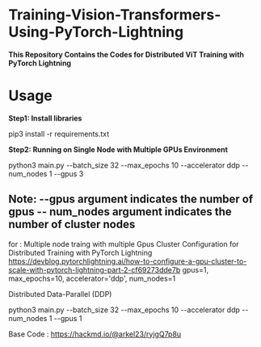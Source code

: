 # Training-Vision-Transformers-Using-PyTorch-Lightning


**This Repository Contains the Codes for Distributed ViT Training with PyTorch Lightning** 

# Usage

**Step1: Install libraries**

pip3 install -r requirements.txt

**Step2: Running on Single Node with Multiple GPUs Environment** 

python3 main.py --batch_size 32 --max_epochs 10  --accelerator ddp --num_nodes 1 --gpus 3

Note:
--gpus argument indicates the number of gpus 
-- num_nodes argument indicates the number of cluster nodes
-- 



for :
Multiple node traing with multiple Gpus 
Cluster Configuration for Distributed Training with PyTorch Lightning 
https://devblog.pytorchlightning.ai/how-to-configure-a-gpu-cluster-to-scale-with-pytorch-lightning-part-2-cf69273dde7b
gpus=1, max_epochs=10, accelerator='ddp', num_nodes=1 


Distributed Data-Parallel (DDP)

python3 main.py --batch_size 32 --max_epochs 10  --accelerator ddp --num_nodes 1 --gpus 1


Base Code : https://hackmd.io/@arkel23/ryjgQ7p8u 

